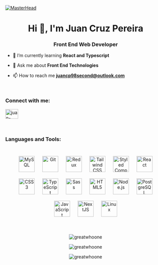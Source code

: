 [![MasterHead](https://media.licdn.com/dms/image/D4E16AQHm8XxASJlmhA/profile-displaybackgroundimage-shrink_350_1400/0/1660943293195?e=1709164800&v=beta&t=hStNPpli0A8eOvz6NtWrT9J6_bMdfbkDphUYM5D_GaE)](https://www.linkedin.com/in/juan-cruz-pereira/)
<h1 align="center">Hi 👋, I'm Juan Cruz Pereira</h1>
<h3 align="center">Front End Web Developer</h3>

- 🌱 I’m currently learning **React and Typescript**

- 💬 Ask me about **Front End Technologies**

- 📫 How to reach me **juancp98second@outlook.com**
  
 &nbsp;

<h3 align="left">Connect with me:</h3>
<p align="left">
<a href="https://linkedin.com/in/juan-cruz-pereira" target="blank"><img align="center" src="https://raw.githubusercontent.com/rahuldkjain/github-profile-readme-generator/master/src/images/icons/Social/linked-in-alt.svg" alt="juan-cruz-pereira" height="30" width="40" /></a>
</p>

 &nbsp;
 
<h3 align="left">Languages and Tools:</h3>
 &nbsp;
<div align="center">  
<a href="https://www.mysql.com/" target="_blank"><img style="margin: 10px" src="https://profilinator.rishav.dev/skills-assets/mysql-original-wordmark.svg" alt="MySQL" height="50" /></a>  
<a href="https://github.com/" target="_blank"><img style="margin: 10px" src="https://profilinator.rishav.dev/skills-assets/git-scm-icon.svg" alt="Git" height="50" /></a>  
<a href="https://redux.js.org/" target="_blank"><img style="margin: 10px" src="https://profilinator.rishav.dev/skills-assets/redux-original.svg" alt="Redux" height="50" /></a>  
<a href="https://www.tailwindcss.com/" target="_blank"><img style="margin: 10px" src="https://profilinator.rishav.dev/skills-assets/tailwindcss.svg" alt="Tailwind CSS" height="50" /></a>  
<a href="https://styled-components.com/" target="_blank"><img style="margin: 10px" src="https://profilinator.rishav.dev/skills-assets/styled-components.png" alt="Styled Components" height="50" /></a>  
<a href="https://reactjs.org/" target="_blank"><img style="margin: 10px" src="https://profilinator.rishav.dev/skills-assets/react-original-wordmark.svg" alt="React" height="50" /></a>  
<a href="https://www.w3schools.com/css/" target="_blank"><img style="margin: 10px" src="https://profilinator.rishav.dev/skills-assets/css3-original-wordmark.svg" alt="CSS3" height="50" /></a>  
<a href="https://www.typescriptlang.org/" target="_blank"><img style="margin: 10px" src="https://profilinator.rishav.dev/skills-assets/typescript-original.svg" alt="TypeScript" height="50" /></a>  
<a href="https://sass-lang.com/" target="_blank"><img style="margin: 10px" src="https://profilinator.rishav.dev/skills-assets/sass-original.svg" alt="Sass" height="50" /></a>  
<a href="https://en.wikipedia.org/wiki/HTML5" target="_blank"><img style="margin: 10px" src="https://profilinator.rishav.dev/skills-assets/html5-original-wordmark.svg" alt="HTML5" height="50" /></a>  
<a href="https://nodejs.org/" target="_blank"><img style="margin: 10px" src="https://profilinator.rishav.dev/skills-assets/nodejs-original-wordmark.svg" alt="Node.js" height="50" /></a>  
<a href="https://www.postgresql.org/" target="_blank"><img style="margin: 10px" src="https://profilinator.rishav.dev/skills-assets/postgresql-original-wordmark.svg" alt="PostgreSQL" height="50" /></a>  
<a href="https://www.javascript.com/" target="_blank"><img style="margin: 10px" src="https://profilinator.rishav.dev/skills-assets/javascript-original.svg" alt="JavaScript" height="50" /></a>  
<a href="https://nextjs.org/" target="_blank"><img style="margin: 10px" src="https://profilinator.rishav.dev/skills-assets/nextjs.png" alt="NextJS" height="50" /></a>  
<a href="https://www.linux.org/" target="_blank"><img style="margin: 10px" src="https://profilinator.rishav.dev/skills-assets/linux-original.svg" alt="Linux" height="50" /></a>  
</div>

 &nbsp;

<div align="center">  
<p><img align="center" src="https://github-readme-stats.vercel.app/api/top-langs?username=greatwhoone&show_icons=true&locale=en&layout=compact" alt="greatwhoone" /></p>

<p><img align="center" src="https://github-readme-stats.vercel.app/api?username=greatwhoone&show_icons=true&locale=en" alt="greatwhoone" /></p>

<p><img align="center" src="https://github-readme-streak-stats.herokuapp.com/?user=greatwhoone&" alt="greatwhoone" /></p>
</div>

